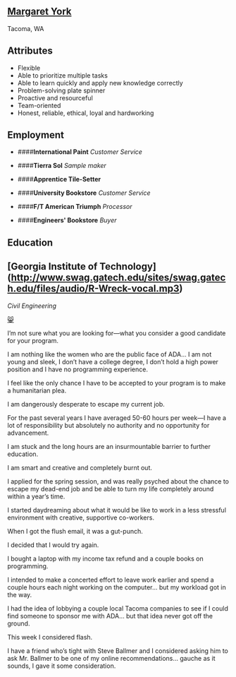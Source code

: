 [**Margaret York**](https://www.youtube.com/watch?v=ceqBKq1pmrQ&feature=youtu.be)
-------------------
Tacoma, WA

Attributes
----------
* Flexible
* Able to prioritize multiple tasks
* Able to learn quickly and apply new knowledge correctly
* Problem-solving plate spinner
* Proactive and resourceful
* Team-oriented
* Honest, reliable, ethical, loyal and hardworking


Employment
----------

* ####**International Paint** 
*Customer Service*

* ####**Tierra Sol**
*Sample maker*

* ####**Apprentice Tile-Setter**

* ####**University Bookstore**
*Customer Service*

* ####**F/T American Triumph**
*Processor*

* ####**Engineers' Bookstore**
*Buyer*

Education
----------

[**Georgia Institute of Technology**] (http://www.swag.gatech.edu/sites/swag.gatech.edu/files/audio/R-Wreck-vocal.mp3)
----------------------------------------

*Civil Engineering*




[:smile_cat:](https://www.youtube.com/watch?v=kCpfPNL53X8)


I’m not sure what you are looking for—what you consider a good candidate for your program.

I am nothing like the women who are the public face of ADA… I am not young and sleek, I don’t have a college degree, I don’t hold a high power position and I have no programming experience.

I feel like the only chance I have to be accepted to your program is to make a humanitarian plea.

I am dangerously desperate to escape my current job.

For the past several years I have averaged 50-60 hours per week—I have a lot of responsibility but absolutely no authority and no opportunity for advancement.

I am stuck and the long hours are an insurmountable barrier to further education.

I am smart and creative and completely burnt out.

I applied for the spring session, and was really psyched about the chance to escape my dead-end job and be able to turn my life completely around within a year’s time.

I started daydreaming about what it would be like to work in a less stressful environment with creative, supportive co-workers.

When I got the flush email, it was a gut-punch.

I decided that I would try again.

I bought a laptop with my income tax refund and a couple books on programming.

I intended to make a concerted effort to leave work earlier and spend a couple hours each night working on the computer… but my workload got in the way.  

I had the idea of lobbying a couple local Tacoma companies to see if I could find someone to sponsor me with ADA… but that idea never got off the ground.

This week I considered flash.

I have a friend who’s tight with Steve Ballmer and I considered asking him to ask Mr. Ballmer to be one of my online recommendations… gauche as it sounds, I gave it some consideration.

